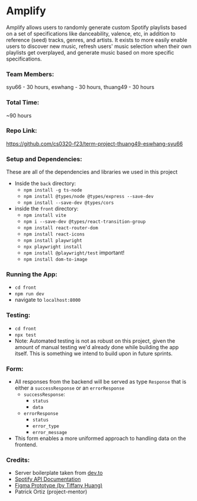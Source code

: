 
# Amplify
Amplify allows users to randomly generate custom Spotify playlists based on a set of specifications like danceability, valence, etc, in addition to reference (seed) tracks, genres, and artists. It exists to more easily enable users to discover new music, refresh users' music selection when their own playlists get overplayed, and generate music based on more specific specifications. 

### Team Members: 
syu66 - 30 hours, eswhang - 30 hours, thuang49 - 30 hours

### Total Time: 
~90 hours

### Repo Link: 
https://github.com/cs0320-f23/term-project-thuang49-eswhang-syu66

### Setup and Dependencies:
These are all of the dependencies and libraries we used in this project
* Inside the ```back``` directory: 
    * ```npm install -g ts-node```
    * ```npm install @types/node @types/express --save-dev```
    * ```npm install --save-dev @types/cors```
* inside the ```front``` directory:
    * ```npm install vite```
    * ```npm i --save-dev @types/react-transition-group```
    * ```npm install react-router-dom```
    * ```npm install react-icons```
    * ```npm install playwright```
    * ```npx playwright install```
    * ```npm install @playwright/test``` important!
    * ```npm install dom-to-image```

### Running the App:
* ```cd front```
* ```npm run dev```
* navigate to ```localhost:8000```


### Testing: 
* ```cd front```
* ```npx test```
* Note: Automated testing is not as robust on this project, given the amount of manual testing we'd already done while building the app itself. This is something we intend to build upon in future sprints.

### Form: 
* All responses from the backend will be served as type ```Response``` that is either
a ```successResponse``` or an ```errorResponse```
    * ```successResponse```:
        * ```status```
        * ```data```
    * ```errorResponse```
        *  ```status```
        *  ```error_type```
        * ```error_message```
* This form enables a more uniformed approach to handling data on the frontend. 

### Credits: 
* Server boilerplate taken from [dev.to](https://dev.to/wizdomtek/typescript-express-building-robust-apis-with-nodejs-1fln )
* [Spotify API Documentation](https://developer.spotify.com/documentation/web-api)
* [Figma Prototype (by Tiffany Huang)](https://www.figma.com/file/zJx5usW7UXk8lhYiDpjEBC/Amplify-%2F-CS0320-Final?type=design&node-id=27%3A2110&mode=design&t=JyTCfCkOkXl0vtGG-1)
* Patrick Ortiz (project-mentor)
